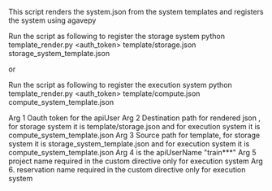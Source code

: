 This script renders the system.json from the system templates and registers the system using agavepy

Run the script as following to register the storage system
python template_render.py <auth_token> template/storage.json storage_system_template.json <apiUsername> <apiPassword> <projectName> <reservation>

or 

Run the script as following to register the execution system
python template_render.py <auth_token> template/compute.json compute_system_template.json <apiUsername> <apiPassword>  <projectName> <reservation>

Arg 1 Oauth token for the apiUser
Arg 2 Destination path for rendered json , for storage system it is template/storage.json and for execution system it is compute_system_template.json
Arg 3 Source path for template, for storage system it is storage_system_template.json and for execution system it is compute_system_template.json
Arg 4 is the apiUserName "train***"
Arg 5  project name required in the custom directive only for execution system
Arg 6. reservation name required in the custom directive only for execution system


